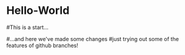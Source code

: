 # Hello-World

#This is a start...

#...and here we've made some changes
#just trying out some of the features of github branches!
